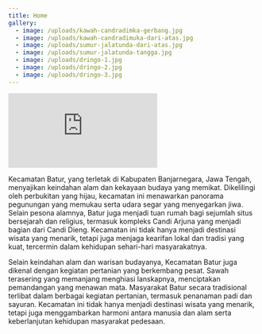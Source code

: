 ```yaml
---
title: Home
gallery:
  - image: /uploads/kawah-candradimka-gerbang.jpg
  - image: /uploads/kawah-candradimuka-dari-atas.jpg
  - image: /uploads/sumur-jalatunda-dari-atas.jpg
  - image: /uploads/sumur-jalatunda-tangga.jpg
  - image: /uploads/dringo-1.jpg
  - image: /uploads/dringo-2.jpg
  - image: /uploads/dringo-3.jpg
---
```

<iframe src="https://www.youtube.com/embed/Zu9N-OIX9Qk?si=naIdMff0GjSErp6u" title="YouTube video player" frameborder="0" allow="accelerometer; autoplay; clipboard-write; encrypted-media; gyroscope; picture-in-picture; web-share" allowfullscreen></iframe>

Kecamatan Batur, yang terletak di Kabupaten Banjarnegara, Jawa Tengah, menyajikan keindahan alam dan kekayaan budaya yang memikat. Dikelilingi oleh perbukitan yang hijau, kecamatan ini menawarkan panorama pegunungan yang memukau serta udara segar yang menyegarkan jiwa. Selain pesona alamnya, Batur juga menjadi tuan rumah bagi sejumlah situs bersejarah dan religius, termasuk kompleks Candi Arjuna yang menjadi bagian dari Candi Dieng. Kecamatan ini tidak hanya menjadi destinasi wisata yang menarik, tetapi juga menjaga kearifan lokal dan tradisi yang kuat, tercermin dalam kehidupan sehari-hari masyarakatnya.

Selain keindahan alam dan warisan budayanya, Kecamatan Batur juga dikenal dengan kegiatan pertanian yang berkembang pesat. Sawah terasering yang memanjang menghiasi lanskapnya, menciptakan pemandangan yang menawan mata. Masyarakat Batur secara tradisional terlibat dalam berbagai kegiatan pertanian, termasuk penanaman padi dan sayuran. Kecamatan ini tidak hanya menjadi destinasi wisata yang menarik, tetapi juga menggambarkan harmoni antara manusia dan alam serta keberlanjutan kehidupan masyarakat pedesaan.
